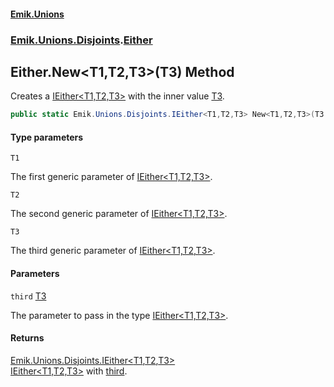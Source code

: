 #### [Emik.Unions](index.md 'index')
### [Emik.Unions.Disjoints](Emik.Unions.Disjoints.md 'Emik.Unions.Disjoints').[Either](Either.md 'Emik.Unions.Disjoints.Either')

## Either.New<T1,T2,T3>(T3) Method

Creates a [IEither&lt;T1,T2,T3&gt;](IEither_T1,T2,T3_.md 'Emik.Unions.Disjoints.IEither<T1,T2,T3>') with the inner value [T3](Either.New.pWoPoWzui+fejHSk/EUaIg.md#Emik.Unions.Disjoints.Either.New_T1,T2,T3_(T3).T3 'Emik.Unions.Disjoints.Either.New<T1,T2,T3>(T3).T3').

```csharp
public static Emik.Unions.Disjoints.IEither<T1,T2,T3> New<T1,T2,T3>(T3 third);
```
#### Type parameters

<a name='Emik.Unions.Disjoints.Either.New_T1,T2,T3_(T3).T1'></a>

`T1`

The first generic parameter of [IEither&lt;T1,T2,T3&gt;](IEither_T1,T2,T3_.md 'Emik.Unions.Disjoints.IEither<T1,T2,T3>').

<a name='Emik.Unions.Disjoints.Either.New_T1,T2,T3_(T3).T2'></a>

`T2`

The second generic parameter of [IEither&lt;T1,T2,T3&gt;](IEither_T1,T2,T3_.md 'Emik.Unions.Disjoints.IEither<T1,T2,T3>').

<a name='Emik.Unions.Disjoints.Either.New_T1,T2,T3_(T3).T3'></a>

`T3`

The third generic parameter of [IEither&lt;T1,T2,T3&gt;](IEither_T1,T2,T3_.md 'Emik.Unions.Disjoints.IEither<T1,T2,T3>').
#### Parameters

<a name='Emik.Unions.Disjoints.Either.New_T1,T2,T3_(T3).third'></a>

`third` [T3](Either.New.pWoPoWzui+fejHSk/EUaIg.md#Emik.Unions.Disjoints.Either.New_T1,T2,T3_(T3).T3 'Emik.Unions.Disjoints.Either.New<T1,T2,T3>(T3).T3')

The parameter to pass in the type [IEither&lt;T1,T2,T3&gt;](IEither_T1,T2,T3_.md 'Emik.Unions.Disjoints.IEither<T1,T2,T3>').

#### Returns
[Emik.Unions.Disjoints.IEither&lt;](IEither_T1,T2,T3_.md 'Emik.Unions.Disjoints.IEither<T1,T2,T3>')[T1](Either.New.pWoPoWzui+fejHSk/EUaIg.md#Emik.Unions.Disjoints.Either.New_T1,T2,T3_(T3).T1 'Emik.Unions.Disjoints.Either.New<T1,T2,T3>(T3).T1')[,](IEither_T1,T2,T3_.md 'Emik.Unions.Disjoints.IEither<T1,T2,T3>')[T2](Either.New.pWoPoWzui+fejHSk/EUaIg.md#Emik.Unions.Disjoints.Either.New_T1,T2,T3_(T3).T2 'Emik.Unions.Disjoints.Either.New<T1,T2,T3>(T3).T2')[,](IEither_T1,T2,T3_.md 'Emik.Unions.Disjoints.IEither<T1,T2,T3>')[T3](Either.New.pWoPoWzui+fejHSk/EUaIg.md#Emik.Unions.Disjoints.Either.New_T1,T2,T3_(T3).T3 'Emik.Unions.Disjoints.Either.New<T1,T2,T3>(T3).T3')[&gt;](IEither_T1,T2,T3_.md 'Emik.Unions.Disjoints.IEither<T1,T2,T3>')  
[IEither&lt;T1,T2,T3&gt;](IEither_T1,T2,T3_.md 'Emik.Unions.Disjoints.IEither<T1,T2,T3>') with [third](Either.New.pWoPoWzui+fejHSk/EUaIg.md#Emik.Unions.Disjoints.Either.New_T1,T2,T3_(T3).third 'Emik.Unions.Disjoints.Either.New<T1,T2,T3>(T3).third').